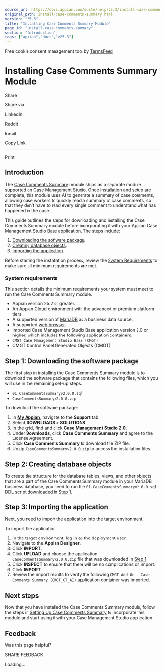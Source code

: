 ```yaml
---
source_url: https://docs.appian.com/suite/help/25.3/install-case-comments-summary.html
original_path: install-case-comments-summary.html
version: "25.3"
title: "Installing Case Comments Summary Module"
page_id: "install-case-comments-summary"
section: "Introduction"
tags: ["appian","docs","v25.3"]
---
```



Free cookie consent management tool by [TermsFeed](https://www.termsfeed.com/)

# Installing Case Comments Summary Module

Share

Share via

LinkedIn

Reddit

Email

Copy Link

* * *

Print

## Introduction

The [Case Comments Summary](cms-case-comments-summary-overview.html) module ships as a separate module supported on Case Management Studio. Once installation and setup are complete, this module uses AI to generate a summary of case comments, allowing case workers to quickly read a summary of case comments, so that they don’t have to read every single comment to understand what has happened in the case.

This guide outlines the steps for downloading and installing the Case Comments Summary module before incorporating it with your Appian Case Management Studio Base application. The steps include:

1.  [Downloading the software package](#step-1-downloading-the-software-package).
2.  [Creating database objects](#step-2-creating-database-objects).
3.  [Importing the application](#step-3-importing-the-application).

Before starting the installation process, review the [System Requirements](#system-requirements) to make sure all minimum requirements are met.

### System requirements

This section details the minimum requirements your system must meet to run the Case Comments Summary module.

-   Appian version 25.2 or greater.
-   An Appian Cloud environment with the advanced or premium platform tiers.
-   A supported version of [MariaDB](System_Requirements.html#databases) as a business data source.
-   A supported [web browser](System_Requirements.html#web-browsers).
-   Imported Case Management Studio Base application version 2.0 or higher, which includes the following application containers:
-   `CMGT Case Management Studio Base (CMGT)`
-   CMGT Control Panel Generated Objects (CMGT)

## Step 1: Downloading the software package

The first step in installing the Case Comments Summary module is to download the software package that contains the following files, which you will use in the remaining set-up steps.

-   `01.CaseCommentsSummaryv2.0.0.sql`
-   `CaseCommentsSummaryv2.0.0.zip`

To download the software package:

1.  In **[My Appian](https://forum.appian.com/suite/sites/myappian/page/support)**, navigate to the **Support** tab.
2.  Select **DOWNLOADS** > **SOLUTIONS**.
3.  In the grid, find and click **Case Management Studio 2.0**.
4.  Under **Downloads**, click **Case Comments Summary** and agree to the License Agreement.
5.  Click **Case Comments Summary** to download the ZIP file.
6.  Unzip `CaseCommentsSummaryv2.0.0.zip` to access the installation files.

## Step 2: Creating database objects

To create the structure for the database tables, views, and other objects that are a part of the Case Comments Summary module in your MariaDB business database, you need to run the `01.CaseCommentsSummaryv2.0.0.sql` DDL script downloaded in [Step 1](#step-1-downloading-the-software-package).

## Step 3: Importing the application

Next, you need to import the application into the target environment.

To import the application:

1.  In the target environment, log in as the deployment user.
2.  Navigate to the **Appian Designer**.
3.  Click **IMPORT**.
4.  Click **UPLOAD** and choose the application `CaseCommentsSummaryv2.0.0.zip` file that was downloaded in [Step 1](#step-1-downloading-the-software-package).
5.  Click **INSPECT** to ensure that there will be no complications on import.
6.  Click **IMPORT**.
7.  Review the import results to verify the following `CMGT Add-On - Case Comments Summary (CMGT_CT_AI)` application container was imported.

## Next steps

Now that you have installed the Case Comments Summary module, follow the steps in [Setting Up Case Comments Summary](setup-case-comments-summary.html) to incorporate this module and start using it with your Case Management Studio application.

## Feedback

Was this page helpful?

SHARE FEEDBACK

Loading...